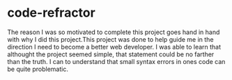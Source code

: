 # code-refractor

The reason I was so motivated to complete this project goes hand in hand with why I did this project.This project was done to help guide me in the direction I need to become a better web developer. I was able to learn that althought the project seemed simple, that statement could be no farther than the truth. I can to understand that small syntax errors in ones code can be quite problematic. 